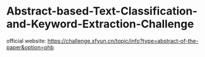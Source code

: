 # Abstract-based-Text-Classification-and-Keyword-Extraction-Challenge

official website: https://challenge.xfyun.cn/topic/info?type=abstract-of-the-paper&option=phb
